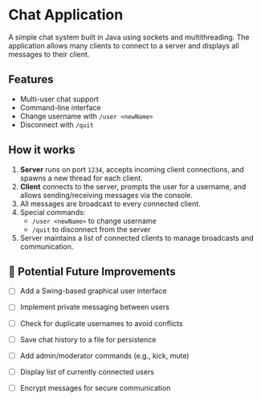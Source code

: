 # Chat Application

A simple chat system built in Java using sockets and multithreading. The application allows many clients to connect to a server and displays all messages to their client.

## Features
- Multi-user chat support
- Command-line interface
- Change username with `/user <newName>`
- Disconnect with `/quit`

## How it works

1. **Server** runs on port `1234`, accepts incoming client connections, and spawns a new thread for each client.
2. **Client** connects to the server, prompts the user for a username, and allows sending/receiving messages via the console.
3. All messages are broadcast to every connected client.
4. Special commands:
   - `/user <newName>` to change username
   - `/quit` to disconnect from the server
5. Server maintains a list of connected clients to manage broadcasts and communication.

## 🎯 Potential Future Improvements

- [ ] Add a Swing-based graphical user interface
- [ ] Implement private messaging between users
- [ ] Check for duplicate usernames to avoid conflicts
- [ ] Save chat history to a file for persistence
- [ ] Add admin/moderator commands (e.g., kick, mute)
- [ ] Display list of currently connected users
- [ ] Encrypt messages for secure communication




